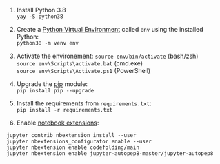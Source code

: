 

1. Install Python 3.8  
``` yay -S python38 ```

2. Create a [Python Virtual Environment](https://docs.python.org/3.8/library/venv.html) called `env` using the installed Python:  
``` python38 -m venv env ```

3. Activate the environement:
``` source env/bin/activate ``` (bash/zsh)  
``` source env\Scripts\activate.bat ``` (cmd.exe)  
``` source env\Scripts\Activate.ps1 ``` (PowerShell)  

4. Upgrade the [pip](https://pip.pypa.io/en/stable/) module:  
``` pip install pip --upgrade ```

5. Install the requirements from `requirements.txt`:  
``` pip install -r requirements.txt ```

6. Enable [notebook extensions](https://tljh.jupyter.org/en/latest/howto/admin/enable-extensions.html):  
``` 
jupyter contrib nbextension install --user 
jupyter nbextensions_configurator enable --user
jupyter nbextension enable codefolding/main
jupyter nbextension enable jupyter-autopep8-master/jupyter-autopep8
```

